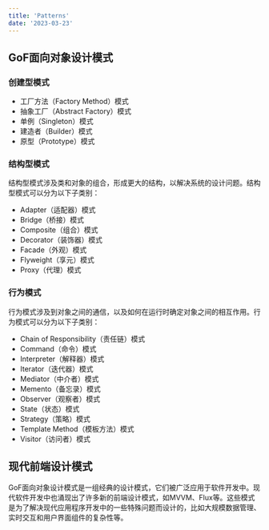 ```yaml
---
title: 'Patterns'
date: '2023-03-23'
---
```



## GoF面向对象设计模式

### 创建型模式

- 工厂方法（Factory Method）模式
- 抽象工厂（Abstract Factory）模式
- 单例（Singleton）模式
- 建造者（Builder）模式
- 原型（Prototype）模式

### 结构型模式

结构型模式涉及类和对象的组合，形成更大的结构，以解决系统的设计问题。结构型模式可以分为以下子类别：

- Adapter（适配器）模式
- Bridge（桥接）模式
- Composite（组合）模式
- Decorator（装饰器）模式
- Facade（外观）模式
- Flyweight（享元）模式
- Proxy（代理）模式

### 行为模式

行为模式涉及到对象之间的通信，以及如何在运行时确定对象之间的相互作用。行为模式可以分为以下子类别：

- Chain of Responsibility（责任链）模式
- Command（命令）模式
- Interpreter（解释器）模式
- Iterator（迭代器）模式
- Mediator（中介者）模式
- Memento（备忘录）模式
- Observer（观察者）模式
- State（状态）模式
- Strategy（策略）模式
- Template Method（模板方法）模式
- Visitor（访问者）模式

## 现代前端设计模式

GoF面向对象设计模式是一组经典的设计模式，它们被广泛应用于软件开发中。现代软件开发中也涌现出了许多新的前端设计模式，如MVVM、Flux等。这些模式是为了解决现代应用程序开发中的一些特殊问题而设计的，比如大规模数据管理、实时交互和用户界面组件的复杂性等。
